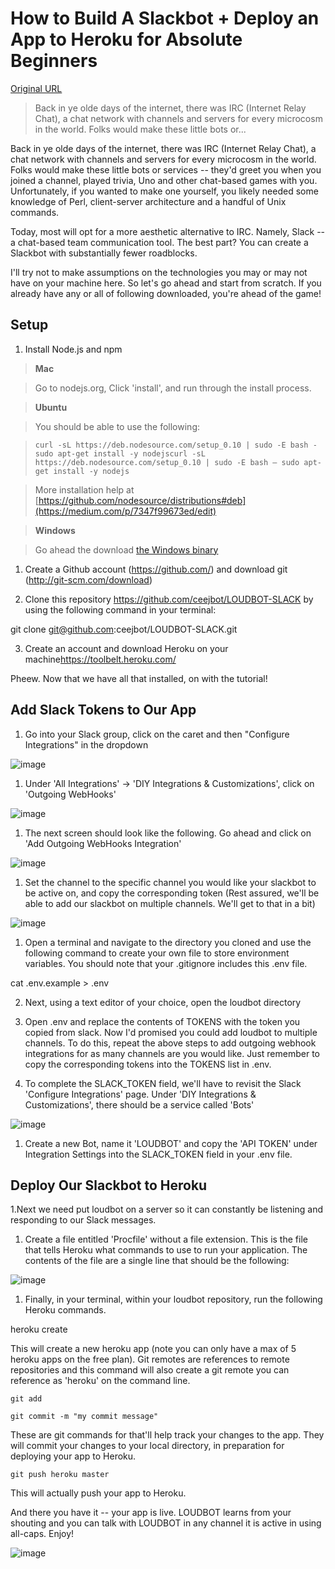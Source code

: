 # How to Build A Slackbot + Deploy an App to Heroku for Absolute Beginners

[Original URL](http://blog.npmjs.org/post/128237577345/how-to-build-a-slackbot-deploy-an-app-to-heroku)

> Back in ye olde days of the internet, there was IRC (Internet Relay Chat), a chat network with channels and servers for every microcosm in the world. Folks would make these little bots or...

Back in ye olde days of the internet, there was IRC (Internet Relay Chat), a chat network with channels and servers for every microcosm in the world. Folks would make these little bots or services -- they'd greet you when you joined a channel, played trivia, Uno and other chat-based games with you. Unfortunately, if you wanted to make one yourself, you likely needed some knowledge of Perl, client-server architecture and a handful of Unix commands.

Today, most will opt for a more aesthetic alternative to IRC. Namely, Slack -- a chat-based team communication tool. The best part? You can create a Slackbot with substantially fewer roadblocks.

I'll try not to make assumptions on the technologies you may or may not have on your machine here. So let's go ahead and start from scratch. If you already have any or all of following downloaded, you're ahead of the game!

## **Setup**

1. Install Node.js and npm

> **Mac**

> Go to nodejs.org, Click 'install', and run through the install process.

> **Ubuntu**

> You should be able to use the following:

> ```
> curl -sL https://deb.nodesource.com/setup_0.10 | sudo -E bash -
> sudo apt-get install -y nodejscurl -sL https://deb.nodesource.com/setup_0.10 | sudo -E bash — sudo apt-get install -y nodejs
> ```

> More installation help at [https://github.com/nodesource/distributions#deb](https://medium.com/p/7347f99673ed/edit)

> **Windows**

> Go ahead the download [the Windows binary](http://nodejs.org/download/)

1. Create a Github account (<https://github.com/>) and download git (<http://git-scm.com/download>)

2. Clone this repository <https://github.com/ceejbot/LOUDBOT-SLACK> by using the following command in your terminal:

  git clone git@github.com:ceejbot/LOUDBOT-SLACK.git

3. Create an account and download Heroku on your machine<https://toolbelt.heroku.com/>

Pheew. Now that we have all that installed, on with the tutorial!

## **Add Slack Tokens to Our App**

1. Go into your Slack group, click on the caret and then "Configure Integrations" in the dropdown

![image](http://40.media.tumblr.com/4da4b3054d0cd91b7bce41649b9964df/tumblr_inline_nu31m5ndgi1tbywuh_500.png)

1. Under 'All Integrations' → 'DIY Integrations & Customizations', click on 'Outgoing WebHooks'

![image](http://41.media.tumblr.com/994db7b445cf3500d01148340662631a/tumblr_inline_nu31n35dqx1tbywuh_500.png)

1. The next screen should look like the following. Go ahead and click on 'Add Outgoing WebHooks Integration'

![image](http://36.media.tumblr.com/3f37d035bcfcaa49eda867cc9a62ec24/tumblr_inline_nu31nw80JB1tbywuh_500.png)

1. Set the channel to the specific channel you would like your slackbot to be active on, and copy the corresponding token (Rest assured, we'll be able to add our slackbot on multiple channels. We'll get to that in a bit)

![image](http://40.media.tumblr.com/f578fa4c5d540daff390a9310b77fe4b/tumblr_inline_nu31oy3Spt1tbywuh_500.png)

1. Open a terminal and navigate to the directory you cloned and use the following command to create your own file to store environment variables. You should note that your .gitignore includes this .env file.

  cat .env.example > .env

2. Next, using a text editor of your choice, open the loudbot directory

3. Open .env and replace the contents of TOKENS with the token you copied from slack. Now I'd promised you could add loudbot to multiple channels. To do this, repeat the above steps to add outgoing webhook integrations for as many channels are you would like. Just remember to copy the corresponding tokens into the TOKENS list in .env.

4. To complete the SLACK_TOKEN field, we'll have to revisit the Slack 'Configure Integrations' page. Under 'DIY Integrations & Customizations', there should be a service called 'Bots'

![image](http://41.media.tumblr.com/cde204d9b08fb54d80ee9d67902e9a91/tumblr_inline_nu31q16oR51tbywuh_500.png)

1. Create a new Bot, name it 'LOUDBOT' and copy the 'API TOKEN' under Integration Settings into the SLACK_TOKEN field in your .env file.

## **Deploy Our Slackbot to Heroku**

1.Next we need put loudbot on a server so it can constantly be listening and responding to our Slack messages.

1. Create a file entitled 'Procfile' without a file extension. This is the file that tells Heroku what commands to use to run your application. The contents of the file are a single line that should be the following:

![image](http://40.media.tumblr.com/690db322baf2c1857b4d481a234d255c/tumblr_inline_nu31rsdoVJ1tbywuh_500.png)

1. Finally, in your terminal, within your loudbot repository, run the following Heroku commands.

  heroku create

This will create a new heroku app (note you can only have a max of 5 heroku apps on the free plan). Git remotes are references to remote repositories and this command will also create a git remote you can reference as 'heroku' on the command line.

```
git add

git commit -m "my commit message"
```

These are git commands for that'll help track your changes to the app. They will commit your changes to your local directory, in preparation for deploying your app to Heroku.

```
git push heroku master
```

This will actually push your app to Heroku.

And there you have it -- your app is live. LOUDBOT learns from your shouting and you can talk with LOUDBOT in any channel it is active in using all-caps. Enjoy!

![image](http://36.media.tumblr.com/d35400ddda99a5d331801984af9cf132/tumblr_inline_nu31t0A1by1tbywuh_500.png)
